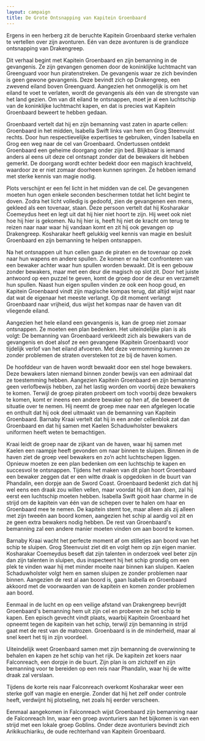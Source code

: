 ```yaml
---
layout: campaign
title: De Grote Ontsnapping van Kapitein Groenbaard
---
```


Ergens in een herberg zit de beruchte Kapitein Groenbaard sterke verhalen te vertellen over zijn avonturen. Eén van deze avonturen is de grandioze ontsnapping van Drakengreep.

Dit verhaal begint met Kapitein Groenbaard en zijn bemanning in de gevangenis. Ze zijn gevangen genomen door de koninklijke luchtmacht van Greenguard voor hun piratenstreken. De gevangenis waar ze zich bevinden is geen gewone gevangenis. Deze bevindt zich op Drakengreep, een zwevend eiland boven Greenguard. Aangezien het onmogelijk is om het eiland te voet te verlaten, wordt de gevangenis als één van de strengste van het land gezien. Om van dit eiland te ontsnappen, moet je al een luchtschip van de koninklijke luchtmacht kapen, en dat is precies wat Kapitein Groenbaard beweert te hebben gedaan.

Groenbaard vertelt dat hij en zijn bemanning vast zaten in aparte cellen: Groenbaard in het midden, Isabella Swift links van hem en Grog Steenvuist rechts. Door hun respectievelijke expertises te gebruiken, vinden Isabella en Grog een weg naar de cel van Groenbaard. Ondertussen ontdekt Groenbaard een geheime doorgang onder zijn bed. Blijkbaar is iemand anders al eens uit deze cel ontsnapt zonder dat de bewakers dit hebben gemerkt. De doorgang wordt echter bedekt door een magisch krachtveld, waardoor ze er niet zomaar doorheen kunnen springen. Ze hebben iemand met sterke kennis van magie nodig.

Plots verschijnt er een fel licht in het midden van de cel. De gevangenen moeten hun ogen enkele seconden beschermen totdat het licht begint te doven. Zodra het licht volledig is gedoofd, zien de gevangenen een mens, gekleed als een tovenaar, staan. Deze persoon vertelt dat hij Kosharakar Coemeydus heet en legt uit dat hij hier niet hoort te zijn. Hij weet ook niet hoe hij hier is gekomen. Nu hij hier is, heeft hij niet de kracht om terug te reizen naar naar waar hij vandaan komt en zit hij ook gevangen op Drakengreep. Kosharakar heeft gelukkig veel kennis van magie en besluit Groenbaard en zijn bemanning te helpen ontsnappen.

Na het ontsnappen uit hun cellen gaan de piraten en de tovenaar op zoek naar hun wapens en andere spullen. Ze komen er na het confronteren van een bewaker achter waar hun spullen worden bewaakt. Dit is een gebouw zonder bewakers, maar met een deur die magisch op slot zit. Door het juiste antwoord op een puzzel te geven, komt de groep door de deur en verzamelt hun spullen. Naast hun eigen spullen vinden ze ook een hoop goud, en Kapitein Groenbaard vindt zijn magische kompas terug, dat altijd wijst naar dat wat de eigenaar het meeste verlangt. Op dit moment verlangt Groenbaard naar vrijheid, dus wijst het kompas naar de haven van dit vliegende eiland.

Aangezien het hele eiland een gevangenis is, kan de groep niet zomaar ontsnappen. Ze moeten een plan bedenken. Het uiteindelijke plan is als volgt: De bemanning van Groenbaard verkleedt zich als bewakers van de gevangenis en doet alsof ze een gevangene (Kapitein Groenbaard) voor tijdelijk verlof van het eiland afvoeren. Met deze vermomming kunnen ze zonder problemen de straten oversteken tot ze bij de haven komen.

De hoofddeur van de haven wordt bewaakt door een stel hoge bewakers. Deze bewakers laten niemand binnen zonder bewijs van een admiraal dat ze toestemming hebben. Aangezien Kapitein Groenbaard en zijn bemanning geen verlofbewijs hebben, zal het lastig worden om voorbij deze bewakers te komen. Terwijl de groep piraten probeert om toch voorbij deze bewakers te komen, komt er ineens een andere bewaker op hen af, die beweert de situatie over te nemen. Hij neemt de groep mee naar een afgelegen locatie en onthult dat hij ook deel uitmaakt van de bemanning van Kapitein Groenbaard. Barnaby Kraai vertelt dat hij in een ander cellenblok zat dan Groenbaard en dat hij samen met Kaelen Schaduwholster bewakers uniformen heeft weten te bemachtigen.

Kraai leidt de groep naar de zijkant van de haven, waar hij samen met Kaelen een raampje heeft gevonden om naar binnen te sluipen. Binnen in de haven ziet de groep veel bewakers en zo’n acht luchtschepen liggen. Opnieuw moeten ze een plan bedenken om een luchtschip te kapen en succesvol te ontsnappen. Tijdens het maken van dit plan hoort Groenbaard een bewaker zeggen dat er een witte draak is opgedoken in de buurt van Phandalin, een dorpje aan de Sword Coast. Groenbaard bedenkt zich dat hij wel eens een draak zou willen vellen, maar voordat hij dit kan doen, zal hij eerst een luchtschip moeten hebben. Isabella Swift gooit haar charme in de strijd om de kapitein van één van de schepen over te halen om haar en Groenbaard mee te nemen. De kapitein stemt toe, maar alleen als zij alleen met zijn tweeën aan boord komen, aangezien het schip al aardig vol zit en ze geen extra bewakers nodig hebben. De rest van Groenbaard's bemanning zal een andere manier moeten vinden om aan boord te komen.

Barnaby Kraai wacht het perfecte moment af om stilletjes aan boord van het schip te sluipen. Grog Steenvuist ziet dit en volgt hem op zijn eigen manier. Kosharakar Coemeydus beseft dat zijn talenten in onderzoek veel beter zijn dan zijn talenten in sluipen, dus inspecteert hij het schip grondig om een plek te vinden waar hij met minder moeite naar binnen kan sluipen. Kaelen Schaduwholster volgt hem en samen sluipen ze zonder problemen naar binnen. Aangezien de rest al aan boord is, gaan Isabella en Groenbaard akkoord met de voorwaarden van de kapitein en komen zonder problemen aan boord.

Eenmaal in de lucht en op een veilige afstand van Drakengreep bevrijdt Groenbaard's bemanning hem uit zijn cel en proberen ze het schip te kapen. Een episch gevecht vindt plaats, waarbij Kapitein Groenbaard het opneemt tegen de kapitein van het schip, terwijl zijn bemanning in strijd gaat met de rest van de matrozen. Groenbaard is in de minderheid, maar al snel keert het tij in zijn voordeel.

Uiteindelijk weet Groenbaard samen met zijn bemanning de overwinning te behalen en kapen ze het schip van het rijk. De kapitein zet koers naar Falconreach, een dorpje in de buurt. Zijn plan is om zichzelf en zijn bemanning voor te bereiden op een reis naar Phandalin, waar hij de witte draak zal verslaan.

Tijdens de korte reis naar Falconreach overkomt Kosharakar weer een sterke golf van magie en energie. Zonder dat hij het zelf onder controle heeft, verdwijnt hij plotseling, net zoals hij eerder verscheen.

Eenmaal aangekomen in Falconreach wijst Groenbaard zijn bemanning naar de Falconreach Inn, waar een groep avonturiers aan het bijkomen is van een strijd met een lokale groep Goblins. Onder deze avonturiers bevindt zich Arikikuchiariku, de oude rechterhand van Kapitein Groenbaard.